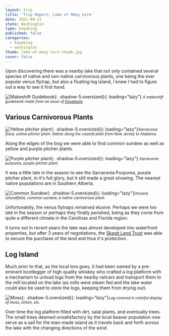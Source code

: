 ```yaml
---
layout: trip
title: 'Trip Report: Lake of Many Lore'
date: 2021-09-21
state: Washington
type: kayaking
published: false
categories:
  - kayaking
  - washington
thumb: lake-of-many-lore-thumb.jpg
cover: false
---
```


Upon discovering there was a nearby lake that not only contained several
species of native and non-native carnivorous plants, one being the ever popular
venus flytrap, but also a floating log island, I knew I had to figure out a
way to see it first hand.

![Makeshift Guidebook](/assets/images/trips/lake-of-many-lore-guidebook.jpg "Makeshift Guidebook"){: .shadow-5.oversized}{: loading="lazy"} <small><i>A makeshift guidebook made from an issue of [Douglasia](https://www.wnps.org/douglasia).</i></small>

## Various Carnivorous Plants

![Yellow pitcher plant](/assets/images/trips/lake-of-many-lore-yellow-pitcher.jpg "Yellow pitcher plant"){: .shadow-5.oversized}{: loading="lazy"}<small><i>Sarracenia flava, yellow pitcher plant. Native along the coastal plain from New Jersey to Alabama.</i></small>

Along the edges of the bog we were able to find common sundew as well as yellow
and purple pitcher plants.

![Purple pitcher plant](/assets/images/trips/lake-of-many-lore-purple-pitcher.jpg "Purple pitcher plant"){: .shadow-5.oversized}{: loading="lazy"} <small><i>Sarracenia purpurea, purple pitcher plant.</i></small>

It was a little late in the season to see the Sarracenia Purpurea, purple pitcher plant, in it's full glory, but it still made a great showing. The nearest native populations are in Southern Alberta.

![Common Sundew](/assets/images/trips/lake-of-many-lore-common-sundew.jpg "Common Sundew"){: .shadow-5.oversized}{: loading="lazy"}<small><i>Drosera rotundifolia, common sundew, a native carnivorous plant.</i></small>

Unfortunately, the venus flytraps remained elusive. Perhaps we were too late in
the season or perhaps they finally perished, being as they come from quite a
different climate in the Carolinas and Florida region.

It turns out in recent years the lake was almost developed into waterfront
properties, but after 3 years of negotiations, the [Skagit Land
Trust](https://www.skagitlandtrust.org/) was able to secure the purchase of the
land and thus it's protection.

## Log Island

Much prior to that, as the local lore goes, it had been owned by a pre-eminent
bootlegger of high quality whiskey who crafted a log platform with a mechanism
to unload logs from the nearby railcars and transport them to the mill located
on the lake (as mills were steam fed and the lake water could also be used to
store the logs, keeping them from drying out).

![Moss](/assets/images/trips/lake-of-many-lore-moss.jpg "Moss"){: .shadow-5.oversized}{: loading="lazy"}<small><i>Log covered in colorful display of moss, lichen, etc.</i></small>

Over time the log platform filled with dirt, salal plants, and eventually
trees. The small trees deemed unsatisfactory by the local beaver population now
serve as a sail for the man-made island as it travels back and forth across the
lake with the changing directions of the wind.
